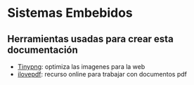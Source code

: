 # Sistemas Embebidos

## Herramientas usadas para crear esta documentación

* [Tinypng](https://tinypng.com): optimiza las imagenes para la web
* [ilovepdf](https://www.ilovepdf.com/es): recurso online para trabajar con documentos pdf

